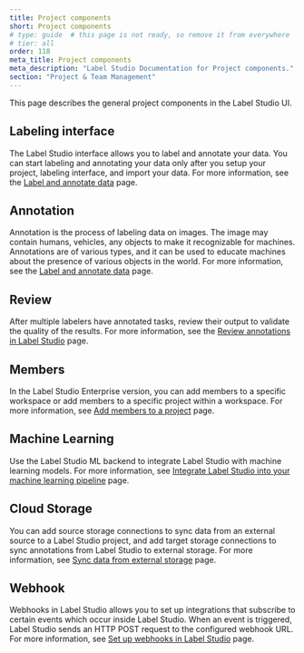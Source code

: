 ```yaml
---
title: Project components
short: Project components
# type: guide  # this page is not ready, so remove it from everywhere
# tier: all
order: 118
meta_title: Project components
meta_description: "Label Studio Documentation for Project components."
section: "Project & Team Management"
---
```


This page describes the general project components in the Label Studio UI.

## Labeling interface

The Label Studio interface allows you to label and annotate your data. You can start labeling and annotating your data only after you setup your project, labeling interface, and import your data. For more information, see the [Label and annotate data](labeling.html#Start-labeling) page.

## Annotation

Annotation is the process of labeling data on images. The image may contain humans, vehicles, any objects to make it recognizable for machines. Annotations are of various types, and it can be used to educate machines about the presence of various objects in the world. For more information, see the [Label and annotate data](labeling.html#Start-labeling) page.

<div class="enterprise-only">

## Review

After multiple labelers have annotated tasks, review their output to validate the quality of the results. For more information, see the [Review annotations in Label Studio](quality.html) page.

## Members

In the Label Studio Enterprise version, you can add members to a specific workspace or add members to a specific project within a workspace. For more information, see [Add members to a project](setup_project.html#Add-members-to-a-project) page.

</div>

## Machine Learning

Use the Label Studio ML backend to integrate Label Studio with machine learning models. For more information, see [Integrate Label Studio into your machine learning pipeline](ml.html) page.

## Cloud Storage

You can add source storage connections to sync data from an external source to a Label Studio project, and add target storage connections to sync annotations from Label Studio to external storage. For more information, see [Sync data from external storage](storage.html) page.

## Webhook

Webhooks in Label Studio allows you to set up integrations that subscribe to certain events which occur inside Label Studio. When an event is triggered, Label Studio sends an HTTP POST request to the configured webhook URL. For more information, see [Set up webhooks in Label Studio](webhooks.html) page.
